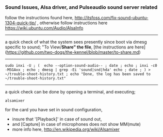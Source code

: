 ### Sound Issues, Alsa driver, and Pulseaudio sound server related
follow the instructions found here, http://itsfoss.com/fix-sound-ubuntu-1304-quick-tip/ , otherwise follow instructions here https://wiki.ubuntu.com/Audio/AlsaInfo
***
a quick check of what the system sees presently since boot via dmesg specific to sound;  "To View/**Share" the file**, [the instructions are here] (https://github.com/two-dogs/the-kennel/blob/master/to-share.md)
***
`
sudo inxi -U ;
( 
  echo --option-sound-audio-- ;
  date ;
  echo ;
  inxi -c0 -MSGAxx ;
  echo ;
  dmesg | grep -Ei 'sound|snd|hda'
  echo ;
  date ;
) > ~/trouble-shoot-history.txt ;
 echo "Done, the log has been saved to ~/trouble-shoot-history.txt" 
 `
***
a quick check can be done by opening a terminal, and executing; 

`alsamixer`

for the card you have set in sound configuration, 

* insure that '[Playback]' in case of sound out,
* and [Capture] in case of microphones does not show MM(mute)
* more info here, http://en.wikipedia.org/wiki/Alsamixer
